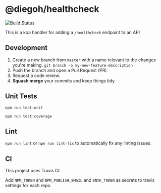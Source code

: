 # @diegoh/healthcheck

[![Build Status](https://travis-ci.com/diegoh/healthcheck.svg?token=ZLY5YzDHniMuVKy289qj&branch=master)](https://travis-ci.com/diegoh/healthcheck)

This is a koa handler for adding a `/healthcheck` endpoint to an API

## Development

1. Create a new branch from `master` with a name relevant to the changes you're making. `git branch -b my-new-feature-description`
2. Push the branch and open a Pull Request (PR).
3. Request a code review.
4. **Squash merge** your commits and keep things tidy.

## Unit Tests

`npm run test:unit`

`npm run test:coverage`

## Lint

`npm run lint` or `npm run lint-fix` to automatically fix any linting issues.

## CI

This project uses Travis CI.

Add `NPM_TOKEN` and `NPM_PUBLISH_EMAIL` and `SNYK_TOKEN` as secrets to travis settings for each repo.
